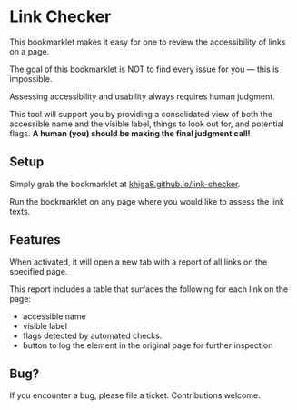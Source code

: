 # Link Checker

This bookmarklet makes it easy for one to review the accessibility of links on a page.

The goal of this bookmarklet is NOT to find every issue for you — this is impossible.

Assessing accessibility and usability always requires human judgment.

This tool will support you by providing a consolidated view of both the accessible name and the visible label, things to look out for, and potential flags.
<b>A human (you) should be making the final judgment call!</b>

## Setup

Simply grab the bookmarklet at [khiga8.github.io/link-checker](https://khiga8.github.io/link-checker/).

Run the bookmarklet on any page where you would like to assess the link texts.

## Features

When activated, it will open a new tab with a report of all links on the specified page.

This report includes a table that surfaces the following for each link on the page:

- accessible name
- visible label
- flags detected by automated checks.
- button to log the element in the original page for further inspection

## Bug?

If you encounter a bug, please file a ticket. Contributions welcome.
